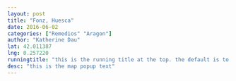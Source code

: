 ```yaml
---
layout: post
title: "Fonz, Huesca"
date: 2016-06-02
categories: ["Remedios" "Aragon"]
author: "Katherine Dau"
lat: 42.011387
lng: 0.257220
runningtitle: "this is the running title at the top. the default is to display the site title, so to activate the running title you will need to uncomment in the post.html layout"
desc: "this is the map popup text"
---
```

